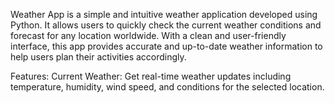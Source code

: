 Weather App is a simple and intuitive weather application developed using Python. It allows users to quickly check the current weather conditions and forecast for any location worldwide. With a clean and user-friendly interface, this app provides accurate and up-to-date weather information to help users plan their activities accordingly.

Features:
Current Weather: Get real-time weather updates including temperature, humidity, wind speed, and conditions for the selected location.
